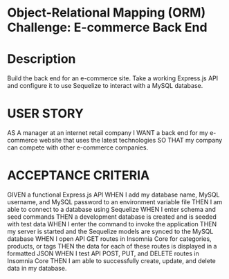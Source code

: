 # Object-Relational Mapping (ORM) Challenge: E-commerce Back End

# Description
Build the back end for an e-commerce site. Take a working Express.js API and configure it to use Sequelize to interact with a MySQL database.

# USER STORY
AS A manager at an internet retail company
I WANT a back end for my e-commerce website that uses the latest technologies
SO THAT my company can compete with other e-commerce companies.

# ACCEPTANCE CRITERIA
GIVEN a functional Express.js API
WHEN I add my database name, MySQL username, and MySQL password to an environment variable file
THEN I am able to connect to a database using Sequelize
WHEN I enter schema and seed commands
THEN a development database is created and is seeded with test data
WHEN I enter the command to invoke the application
THEN my server is started and the Sequelize models are synced to the MySQL database
WHEN I open API GET routes in Insomnia Core for categories, products, or tags
THEN the data for each of these routes is displayed in a formatted JSON
WHEN I test API POST, PUT, and DELETE routes in Insomnia Core
THEN I am able to successfully create, update, and delete data in my database.
